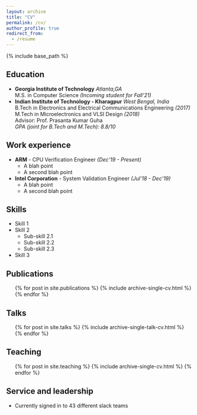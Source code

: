 ```yaml
---
layout: archive
title: "CV"
permalink: /cv/
author_profile: true
redirect_from:
  - /resume
---
```


{% include base_path %}

Education
---------
* **Georgia Institute of Technology**	 		 _Atlanta,GA_  
	M.S. in Computer Science _(Incoming student for Fall'21)_
* **Indian Institute of Technology - Kharagpur** 	 _West Bengal, India_  
	B.Tech in Electronics and Electrical Communications Engineering _(2017)_  
	M.Tech in Microelectronics and VLSI Design _(2018)_  
	Advisor: Prof. Prasanta Kumar Guha  
	_GPA (joint for B.Tech and M.Tech): 8.8/10_    

Work experience
----------------
* **ARM** - CPU Verification Engineer _(Dec'19 - Present)_
	* A blah point
	* A second blah point
* **Intel Corporation** - System Validation Engineer _(Jul'18 - Dec'19)_
	* A blah point
	* A second blah point
  
Skills
-------
* Skill 1
* Skill 2
  * Sub-skill 2.1
  * Sub-skill 2.2
  * Sub-skill 2.3
* Skill 3

Publications
-------------
  <ul>{% for post in site.publications %}
    {% include archive-single-cv.html %}
  {% endfor %}</ul>
  
Talks
--------
  <ul>{% for post in site.talks %}
    {% include archive-single-talk-cv.html %}
  {% endfor %}</ul>
  
Teaching
----------
  <ul>{% for post in site.teaching %}
    {% include archive-single-cv.html %}
  {% endfor %}</ul>
  
Service and leadership
-------------
* Currently signed in to 43 different slack teams
